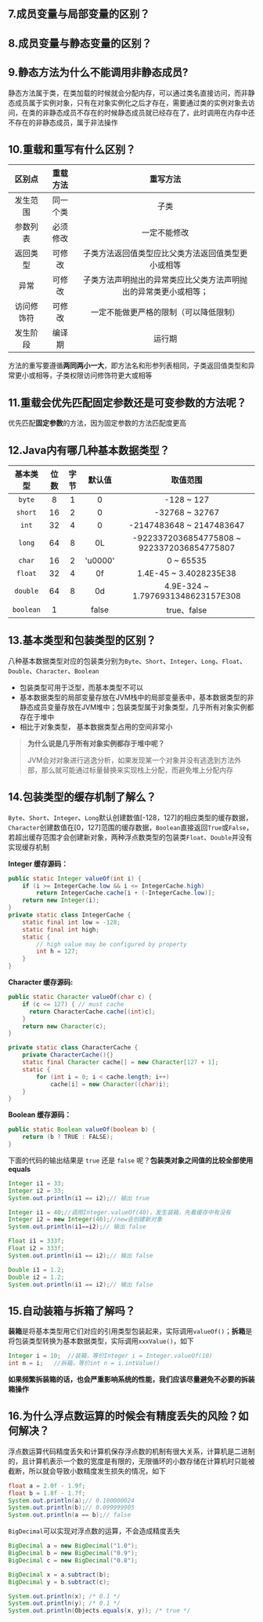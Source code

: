 ## 7.成员变量与局部变量的区别？

## 8.成员变量与静态变量的区别？

## 9.静态方法为什么不能调用非静态成员?

静态方法属于类，在类加载的时候就会分配内存，可以通过类名直接访问，而非静态成员属于实例对象，只有在对象实例化之后才存在，需要通过类的实例对象去访问，在类的非静态成员不存在的时候静态成员就已经存在了，此时调用在内存中还不存在的非静态成员，属于非法操作

## 10.重载和重写有什么区别？

|   区别点   | 重载方法 |                           重写方法                           |
| :--------: | :------: | :----------------------------------------------------------: |
|  发生范围  | 同一个类 |                             子类                             |
|  参数列表  | 必须修改 |                         一定不能修改                         |
|  返回类型  |  可修改  |      子类方法返回值类型应比父类方法返回值类型更小或相等      |
|    异常    |  可修改  | 子类方法声明抛出的异常类应比父类方法声明抛出的异常类更小或相等； |
| 访问修饰符 |  可修改  |            一定不能做更严格的限制（可以降低限制）            |
|  发生阶段  |  编译期  |                            运行期                            |

方法的重写要遵循**两同两小一大**，即方法名和形参列表相同，子类返回值类型和异常更小或相等，子类权限访问修饰符更大或相等

## 11.重载会优先匹配固定参数还是可变参数的方法呢？

优先匹配**固定参数**的方法，因为固定参数的方法匹配度更高

## 12.Java内有哪几种基本数据类型？

| 基本类型  | 位数 | 字节 | 默认值  |                  取值范围                  |
| :-------: | :--: | :--: | :-----: | :----------------------------------------: |
|  `byte`   |  8   |  1   |    0    |                 -128 ~ 127                 |
|  `short`  |  16  |  2   |    0    |               -32768 ~ 32767               |
|   `int`   |  32  |  4   |    0    |          -2147483648 ~ 2147483647          |
|  `long`   |  64  |  8   |   0L    | -9223372036854775808 ~ 9223372036854775807 |
|  `char`   |  16  |  2   | 'u0000' |                 0 ~ 65535                  |
|  `float`  |  32  |  4   |   0f    |           1.4E-45 ~ 3.4028235E38           |
| `double`  |  64  |  8   |   0d    |     4.9E-324 ~ 1.7976931348623157E308      |
| `boolean` |  1   |      |  false  |                true、false                 |

## 13.基本类型和包装类型的区别？

八种基本数据类型对应的包装类分别为`Byte`、`Short`、`Integer`、`Long`、`Float`、`Double`、`Character`、`Boolean`

- 包装类型可用于泛型，而基本类型不可以
- 基本数据类型的局部变量存放在JVM栈中的局部变量表中，基本数据类型的非静态成员变量存放在JVM堆中；包装类型属于对象类型，几乎所有对象实例都存在于堆中
- 相比于对象类型， 基本数据类型占用的空间非常小

> **为什么说是几乎所有对象实例都存于堆中呢？** 
>
> JVM会对对象进行逃逸分析，如果发现某一个对象并没有逃逸到方法外部，那么就可能通过标量替换来实现栈上分配，而避免堆上分配内存

## 14.包装类型的缓存机制了解么？

`Byte`、`Short`、`Integer`、`Long`默认创建数值[-128，127]的相应类型的缓存数据，`Character`创建数值在[0，127]范围的缓存数据，`Boolean`直接返回`True`或`False`，若超出缓存范围才会创建新对象，两种浮点数类型的包装类`Float`、`Double`并没有实现缓存机制

**Integer 缓存源码：**

```java
public static Integer valueOf(int i) {
    if (i >= IntegerCache.low && i <= IntegerCache.high)
        return IntegerCache.cache[i + (-IntegerCache.low)];
    return new Integer(i);
}
private static class IntegerCache {
    static final int low = -128;
    static final int high;
    static {
        // high value may be configured by property
        int h = 127;
    }
}
```

**Character 缓存源码:**

```java
public static Character valueOf(char c) {
    if (c <= 127) { // must cache
      return CharacterCache.cache[(int)c];
    }
    return new Character(c);
}

private static class CharacterCache {
    private CharacterCache(){}
    static final Character cache[] = new Character[127 + 1];
    static {
        for (int i = 0; i < cache.length; i++)
            cache[i] = new Character((char)i);
    }
}
```

**Boolean 缓存源码：**

```java
public static Boolean valueOf(boolean b) {
    return (b ? TRUE : FALSE);
}
```

下面的代码的输出结果是 `true` 还是 `false` 呢？**包装类对象之间值的比较全部使用equals**

```java
Integer i1 = 33;
Integer i2 = 33;
System.out.println(i1 == i2);// 输出 true

Integer i1 = 40;//调用Integer.valueOf(40)，发生装箱，先看缓存中有没有
Integer i2 = new Integer(40);//new会创建新对象
System.out.println(i1==i2);// 输出 false

Float i1 = 333f;
Float i2 = 333f;
System.out.println(i1 == i2);// 输出 false

Double i1 = 1.2;
Double i2 = 1.2;
System.out.println(i1 == i2);// 输出 false
```

## 15.自动装箱与拆箱了解吗？

**装箱**是将基本类型用它们对应的引用类型包装起来，实际调用`valueOf()`；**拆箱**是将包装类型转换为基本数据类型，实际调用`xxxValue()`，如下

```java
Integer i = 10;  //装箱，等价Integer i = Integer.valueOf(10)
int n = i;   //拆箱，等价int n = i.intValue()
```

**如果频繁拆装箱的话，也会严重影响系统的性能，我们应该尽量避免不必要的拆装箱操作**

## 16.为什么浮点数运算的时候会有精度丢失的风险？如何解决？

浮点数运算代码精度丢失和计算机保存浮点数的机制有很大关系，计算机是二进制的，且计算机表示一个数的宽度是有限的，无限循环的小数存储在计算机时只能被截断，所以就会导致小数精度发生损失的情况，如下

```java
float a = 2.0f - 1.9f;
float b = 1.8f - 1.7f;
System.out.println(a);// 0.100000024
System.out.println(b);// 0.099999905
System.out.println(a == b);// false
```

`BigDecimal`可以实现对浮点数的运算，不会造成精度丢失

```java
BigDecimal a = new BigDecimal("1.0");
BigDecimal b = new BigDecimal("0.9");
BigDecimal c = new BigDecimal("0.8");

BigDecimal x = a.subtract(b);
BigDecimal y = b.subtract(c);

System.out.println(x); /* 0.1 */
System.out.println(y); /* 0.1 */
System.out.println(Objects.equals(x, y)); /* true */
```



